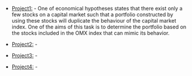 
- [Project1:](Project1/Project-1-Analysis.pdf) - One of economical hypotheses states that there exist only a few stocks on a capital market such that a portfolio constructed by using these stocks will duplicate the behaviour of the capital market index. One of the aims of this task is to determine the portfolio based on the stocks included in the OMX index that can mimic its behavior.

- [Project2:](Project2/Analysis/Project-2-Analysis.pdf) - 

- [Project3:](Project2/Analysis/Project-3-Analysis.pdf) - 

- [Project4:](Project2/Analysis/Project-4-Analysis.pdf) - 
